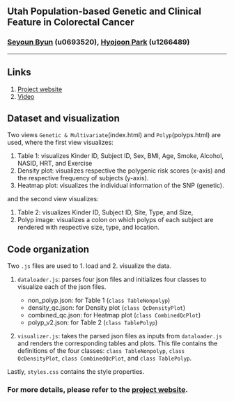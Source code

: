 ## Utah Population-based Genetic and Clinical Feature in Colorectal Cancer 
### [Seyoun Byun](https://www.linkedin.com/in/seyoun-b-860a4380/) (u0693520), [Hyojoon Park](https://hjoonpark.github.io/) (u1266489)

---

## Links
1. [Project website](https://seyoun209.github.io/dataviscourse-pr-coloncancer/)
2. [Video](https://youtu.be/PkfstrFtwyQ)

## Dataset and visualization
Two views `Genetic & Multivariate`(index.html) and `Polyp`(polyps.html) are used, where the first view visualizes:

1. Table 1: visualizes Kinder ID, Subject ID, Sex, BMI, Age, Smoke, Alcohol, NASID, HRT, and Exercise
2. Density plot: visualizes respective the polygenic risk scores (x-axis) and the respective frequency of subjects (y-axis).
3. Heatmap plot: visualizes the individual information of the SNP (genetic).

and the second view visualizes:

1. Table 2: visualizes Kinder ID, Subject ID, Site, Type, and Size,
2. Polyp image: visualizes a colon on which polyps of each subject are rendered with respective size, type, and location.

## Code organization

Two `.js` files are used to 1. load and 2. visualize the data.

1. `dataloader.js`: parses four json files and initializes four classes to visualize each of the json files.
    - non_polyp.json: for Table 1 (`class TableNonpolyp`)
    - density_qc.json: for Density plot (`class QcDensityPlot`)
    - combined_qc.json: for Heatmap plot (`class CombinedQcPlot`)
    - polyp_v2.json: for Table 2 (`class TablePolyp`)

2. `visualizer.js`: takes the parsed json files as inputs from `dataloader.js` and renders the corresponding tables and plots. This file contains the definitions of the four classes: `class TableNonpolyp`, `class QcDensityPlot`, `class CombinedQcPlot`, and `class TablePolyp`.

Lastly, `styles.css` contains the style properties.

### For more details, please refer to the [project website](https://seyoun209.github.io/dataviscourse-pr-coloncancer/).